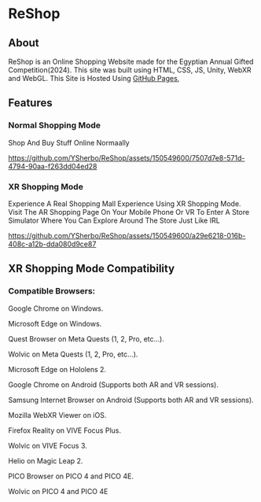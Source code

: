 # **ReShop**

## About
ReShop is an Online Shopping Website made for the Egyptian Annual Gifted Competition(2024). This site was built using HTML, CSS, JS, Unity, WebXR and WebGL. This Site is Hosted Using [GitHub Pages](https://pages.github.com/),
## Features
### Normal Shopping Mode
Shop And Buy Stuff Online Normaally<br>

https://github.com/YSherbo/ReShop/assets/150549600/7507d7e8-571d-4794-90aa-f263dd04ed28

### XR Shopping Mode
Experience A Real Shopping Mall Experience Using XR Shopping Mode. Visit The AR Shopping Page On Your Mobile Phone Or VR To Enter A Store Simulator Where You Can Explore Around The Store Just Like IRL

https://github.com/YSherbo/ReShop/assets/150549600/a29e6218-016b-408c-a12b-dda080d9ce87

## XR Shopping Mode Compatibility
### Compatible Browsers:
Google Chrome on Windows.

Microsoft Edge on Windows.

Quest Browser on Meta Quests (1, 2, Pro, etc...).

Wolvic on Meta Quests (1, 2, Pro, etc...).

Microsoft Edge on Hololens 2.

Google Chrome on Android (Supports both AR and VR sessions).

Samsung Internet Browser on Android (Supports both AR and VR sessions).

Mozilla WebXR Viewer on iOS.

Firefox Reality on VIVE Focus Plus.

Wolvic on VIVE Focus 3.

Helio on Magic Leap 2.

PICO Browser on PICO 4 and PICO 4E.

Wolvic on PICO 4 and PICO 4E










